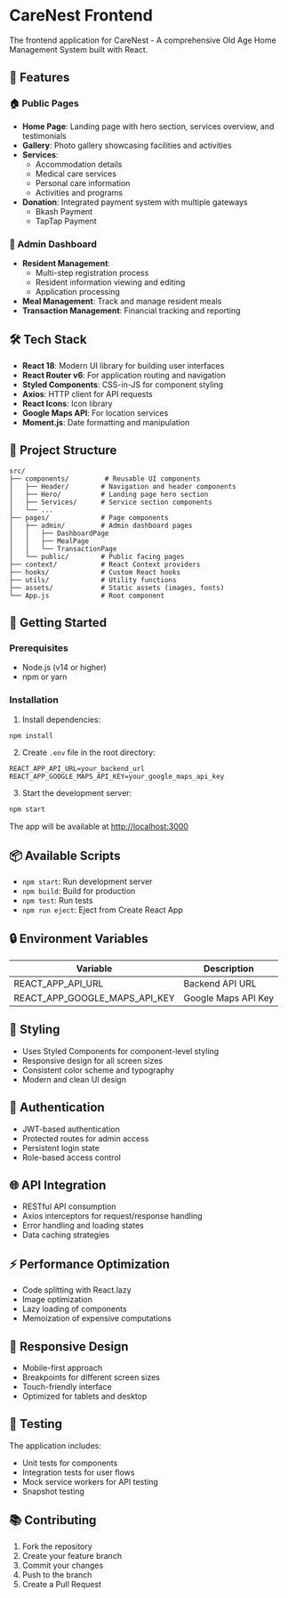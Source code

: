 # CareNest Frontend

The frontend application for CareNest - A comprehensive Old Age Home Management System built with React.

## 🚀 Features

### 🏠 Public Pages
- **Home Page**: Landing page with hero section, services overview, and testimonials
- **Gallery**: Photo gallery showcasing facilities and activities
- **Services**:
  - Accommodation details
  - Medical care services
  - Personal care information
  - Activities and programs
- **Donation**: Integrated payment system with multiple gateways
  - Bkash Payment
  - TapTap Payment

### 👤 Admin Dashboard
- **Resident Management**:
  - Multi-step registration process
  - Resident information viewing and editing
  - Application processing
- **Meal Management**: Track and manage resident meals
- **Transaction Management**: Financial tracking and reporting

## 🛠️ Tech Stack

- **React 18**: Modern UI library for building user interfaces
- **React Router v6**: For application routing and navigation
- **Styled Components**: CSS-in-JS for component styling
- **Axios**: HTTP client for API requests
- **React Icons**: Icon library
- **Google Maps API**: For location services
- **Moment.js**: Date formatting and manipulation

## 📁 Project Structure

```
src/
├── components/         # Reusable UI components
│   ├── Header/        # Navigation and header components
│   ├── Hero/          # Landing page hero section
│   ├── Services/      # Service section components
│   └── ...
├── pages/             # Page components
│   ├── admin/         # Admin dashboard pages
│   │   ├── DashboardPage
│   │   ├── MealPage
│   │   └── TransactionPage
│   └── public/        # Public facing pages
├── context/           # React Context providers
├── hooks/             # Custom React hooks
├── utils/             # Utility functions
├── assets/            # Static assets (images, fonts)
└── App.js             # Root component
```

## 🚀 Getting Started

### Prerequisites
- Node.js (v14 or higher)
- npm or yarn

### Installation

1. Install dependencies:
```bash
npm install
```

2. Create `.env` file in the root directory:
```env
REACT_APP_API_URL=your_backend_url
REACT_APP_GOOGLE_MAPS_API_KEY=your_google_maps_api_key
```

3. Start the development server:
```bash
npm start
```

The app will be available at [http://localhost:3000](http://localhost:3000)

## 📦 Available Scripts

- `npm start`: Run development server
- `npm build`: Build for production
- `npm test`: Run tests
- `npm run eject`: Eject from Create React App

## 🔒 Environment Variables

| Variable | Description |
|----------|-------------|
| REACT_APP_API_URL | Backend API URL |
| REACT_APP_GOOGLE_MAPS_API_KEY | Google Maps API Key |

## 🎨 Styling

- Uses Styled Components for component-level styling
- Responsive design for all screen sizes
- Consistent color scheme and typography
- Modern and clean UI design

## 🔐 Authentication

- JWT-based authentication
- Protected routes for admin access
- Persistent login state
- Role-based access control

## 🌐 API Integration

- RESTful API consumption
- Axios interceptors for request/response handling
- Error handling and loading states
- Data caching strategies

## ⚡ Performance Optimization

- Code splitting with React.lazy
- Image optimization
- Lazy loading of components
- Memoization of expensive computations

## 📱 Responsive Design

- Mobile-first approach
- Breakpoints for different screen sizes
- Touch-friendly interface
- Optimized for tablets and desktop

## 🧪 Testing

The application includes:
- Unit tests for components
- Integration tests for user flows
- Mock service workers for API testing
- Snapshot testing

## 📚 Contributing

1. Fork the repository
2. Create your feature branch
3. Commit your changes
4. Push to the branch
5. Create a Pull Request

